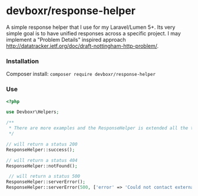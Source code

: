 # devboxr/response-helper

A simple response helper that I use for my Laravel/Lumen 5+. Its very simple goal is to have unified responses across a specific project. I may implement a "Problem Details" inspired approach http://datatracker.ietf.org/doc/draft-nottingham-http-problem/.

### Installation

Composer install: `composer require devboxr/response-helper`

### Use

```php
<?php

use Devboxr\Helpers;

/**
 * There are more examples and the ResponseHelper is extended all the time.
 */

// will return a status 200
ResponseHelper::success();

// will return a status 404
ResponseHelper::notFound();

 // will return a status 500
ResponseHelper::serverError();
ResponseHelper::serverError(500, ['error' => 'Could not contact external provider.']);
```
